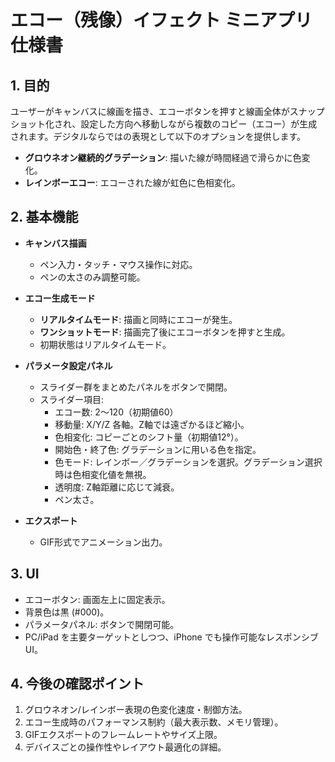 # エコー（残像）イフェクト ミニアプリ 仕様書

## 1. 目的
ユーザーがキャンバスに線画を描き、エコーボタンを押すと線画全体がスナップショット化され、設定した方向へ移動しながら複数のコピー（エコー）が生成されます。デジタルならではの表現として以下のオプションを提供します。
- **グロウネオン継続的グラデーション**: 描いた線が時間経過で滑らかに色変化。
- **レインボーエコー**: エコーされた線が虹色に色相変化。

## 2. 基本機能
- **キャンバス描画**
  - ペン入力・タッチ・マウス操作に対応。
  - ペンの太さのみ調整可能。
- **エコー生成モード**
  - **リアルタイムモード**: 描画と同時にエコーが発生。
  - **ワンショットモード**: 描画完了後にエコーボタンを押すと生成。
  - 初期状態はリアルタイムモード。

- **パラメータ設定パネル**
  - スライダー群をまとめたパネルをボタンで開閉。
  - スライダー項目:
    - エコー数: 2〜120（初期値60）
    - 移動量: X/Y/Z 各軸。Z軸では遠ざかるほど縮小。
    - 色相変化: コピーごとのシフト量（初期値12°）。
    - 開始色・終了色: グラデーションに用いる色を指定。
    - 色モード: レインボー／グラデーションを選択。グラデーション選択時は色相変化値を無視。
    - 透明度: Z軸距離に応じて減衰。
    - ペン太さ。
- **エクスポート**
  - GIF形式でアニメーション出力。

## 3. UI
- エコーボタン: 画面左上に固定表示。
- 背景色は黒 (#000)。
- パラメータパネル: ボタンで開閉可能。
- PC/iPad を主要ターゲットとしつつ、iPhone でも操作可能なレスポンシブUI。

## 4. 今後の確認ポイント
1. グロウネオン/レインボー表現の色変化速度・制御方法。
2. エコー生成時のパフォーマンス制約（最大表示数、メモリ管理）。
3. GIFエクスポートのフレームレートやサイズ上限。
4. デバイスごとの操作性やレイアウト最適化の詳細。
